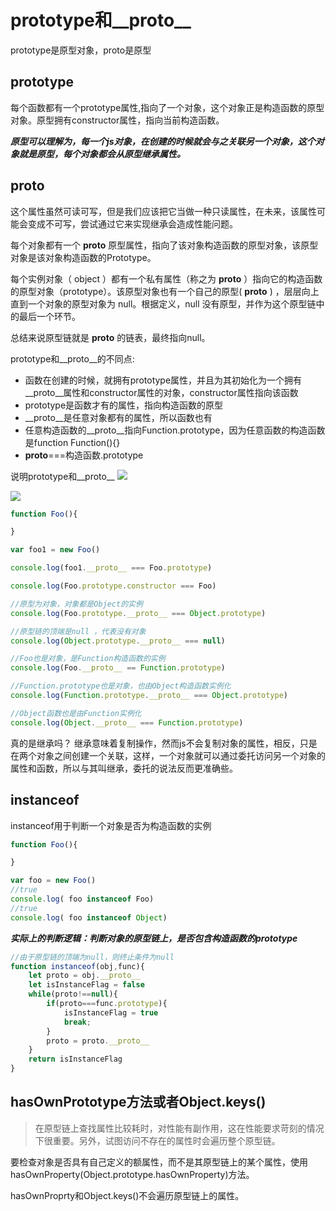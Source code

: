 # prototype和__proto__
prototype是原型对象，proto是原型
## prototype
每个函数都有一个prototype属性,指向了一个对象，这个对象正是构造函数的原型对象。原型拥有constructor属性，指向当前构造函数。

***原型可以理解为，每一个js对象，在创建的时候就会与之关联另一个对象，这个对象就是原型，每个对象都会从原型继承属性。***

## __proto__
这个属性虽然可读可写，但是我们应该把它当做一种只读属性，在未来，该属性可能会变成不可写，尝试通过它来实现继承会造成性能问题。  

每个对象都有一个 __proto__ 原型属性，指向了该对象构造函数的原型对象，该原型对象是该对象构造函数的Prototype。

每个实例对象（ object ）都有一个私有属性（称之为 __proto__ ）指向它的构造函数的原型对象（prototype）。该原型对象也有一个自己的原型( __proto__ ) ，层层向上直到一个对象的原型对象为 null。根据定义，null 没有原型，并作为这个原型链中的最后一个环节。

总结来说原型链就是 __proto__ 的链表，最终指向null。

prototype和__proto__的不同点:
- 函数在创建的时候，就拥有prototype属性，并且为其初始化为一个拥有__proto__属性和constructor属性的对象，constructor属性指向该函数
- prototype是函数才有的属性，指向构造函数的原型
- __proto__是任意对象都有的属性，所以函数也有
- 任意构造函数的__proto__指向Function.prototype，因为任意函数的构造函数是function Function(){}
- __proto__===构造函数.prototype

说明prototype和__proto__
![](https://tva1.sinaimg.cn/large/00831rSTgy1gctmp4z2a0j30eg0gamxv.jpg)

![](https://tva1.sinaimg.cn/large/00831rSTgy1gd2uv2jf90j30sb0klmz7.jpg)

```javascript
function Foo(){

}

var foo1 = new Foo()

console.log(foo1.__proto__ === Foo.prototype)

console.log(Foo.prototype.constructor === Foo)

//原型为对象，对象都是Object的实例
console.log(Foo.prototype.__proto__ === Object.prototype)

//原型链的顶端是null ，代表没有对象
console.log(Object.prototype.__proto__ === null)

//Foo也是对象，是Function构造函数的实例
console.log(Foo.__proto__ == Function.prototype)

//Function.prototype也是对象，也由Object构造函数实例化
console.log(Function.prototype.__proto__ === Object.prototype)

//Object函数也是由Function实例化
console.log(Object.__proto__ === Function.prototype)

```

真的是继承吗？
继承意味着复制操作，然而js不会复制对象的属性，相反，只是在两个对象之间创建一个关联，这样，一个对象就可以通过委托访问另一个对象的属性和函数，所以与其叫继承，委托的说法反而更准确些。


## instanceof
instanceof用于判断一个对象是否为构造函数的实例

```javascript
function Foo(){

}

var foo = new Foo()
//true
console.log( foo instanceof Foo)
//true
console.log( foo instanceof Object)

```

***实际上的判断逻辑：判断对象的原型链上，是否包含构造函数的prototype***

```javascript
//由于原型链的顶端为null，则终止条件为null
function instanceof(obj,func){
    let proto = obj.__proto__
    let isInstanceFlag = false
    while(proto!==null){
        if(proto===func.prototype){
            isInstanceFlag = true
            break;
        }
        proto = proto.__proto__
    }
    return isInstanceFlag
}

```

## hasOwnPrototype方法或者Object.keys()
> 在原型链上查找属性比较耗时，对性能有副作用，这在性能要求苛刻的情况下很重要。另外，试图访问不存在的属性时会遍历整个原型链。

要检查对象是否具有自己定义的额属性，而不是其原型链上的某个属性，使用hasOwnProperty(Object.prototype.hasOwnProperty)方法。

hasOwnProprty和Object.keys()不会遍历原型链上的属性。

```javascript


```